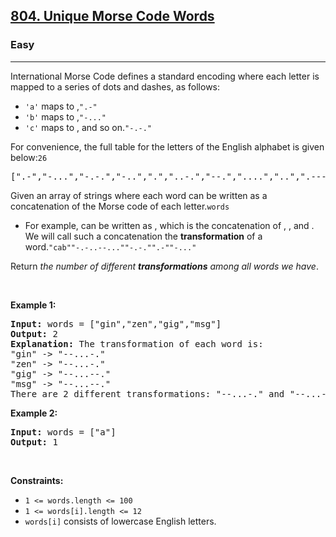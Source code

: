 <h2><a href="https://leetcode.com/problems/unique-morse-code-words/">804. Unique Morse Code Words</a></h2><h3>Easy</h3><hr><div><p style="text-align: start;">International Morse Code defines a standard encoding where each letter is mapped to a series of dots and dashes, as follows:</p>

<ul>
	<li><code>'a'</code><font _mstmutation="1"> maps to ,</font><code>".-"</code></li>
	<li><code>'b'</code><font _mstmutation="1"> maps to ,</font><code>"-..."</code></li>
	<li><code>'c'</code><font _mstmutation="1"> maps to , and so on.</font><code>"-.-."</code></li>
</ul>

<p style="text-align: start;"><font _mstmutation="1">For convenience, the full table for the  letters of the English alphabet is given below:</font><code>26</code></p>

<pre>[".-","-...","-.-.","-..",".","..-.","--.","....","..",".---","-.-",".-..","--","-.","---",".--.","--.-",".-.","...","-","..-","...-",".--","-..-","-.--","--.."]</pre>

<p style="text-align: start;"><font _mstmutation="1">Given an array of strings  where each word can be written as a concatenation of the Morse code of each letter.</font><code>words</code></p>

<ul>
	<li><font _mstmutation="1">For example,  can be written as , which is the concatenation of , , and . We will call such a concatenation the <strong _mstmutation="1">transformation</strong> of a word.</font><code>"cab"</code><code>"-.-..--..."</code><code>"-.-."</code><code>".-"</code><code>"-..."</code></li>
</ul>

<p style="text-align: start;">Return <em>the number of different <strong>transformations</strong> among all words we have</em>.</p>

<p>&nbsp;</p>
<p style="text-align: start;"><strong>Example 1:</strong></p>

<pre><strong>Input:</strong> words = ["gin","zen","gig","msg"]
<strong>Output:</strong> 2
<strong>Explanation:</strong> The transformation of each word is:
"gin" -&gt; "--...-."
"zen" -&gt; "--...-."
"gig" -&gt; "--...--."
"msg" -&gt; "--...--."
There are 2 different transformations: "--...-." and "--...--.".
</pre>

<p style="text-align: start;"><strong>Example 2:</strong></p>

<pre><strong>Input:</strong> words = ["a"]
<strong>Output:</strong> 1
</pre>

<p>&nbsp;</p>
<p style="text-align: start;"><strong>Constraints:</strong></p>

<ul>
	<li><code>1 &lt;= words.length &lt;= 100</code></li>
	<li><code>1 &lt;= words[i].length &lt;= 12</code></li>
	<li><code>words[i]</code><font _mstmutation="1"> consists of lowercase English letters.</font></li>
</ul>
</div>